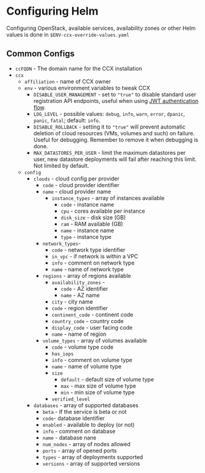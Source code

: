 # Configuring Helm

Configuring OpenStack, available services, availability zones or other Helm values is done in
`$ENV-ccx-override-values.yaml`

## Common Configs

- `ccFQDN` - The domain name for the CCX installation
- `ccx`
  - `affiliation` - name of CCX owner
  - `env` - various environment variables to tweak CCX
    - `DISABLE_USER_MANAGEMENT` - set to `"true"` to disable standard user registration API endpoints, useful when
      using [JWT authentication flow](../Customisation/JWT.md).
    - `LOG_LEVEL` - possible values: `debug`, `info`, `warn`, `error`, `dpanic`, `panic`, `fatal`; default: `info`.
    - `DISABLE_ROLLBACK` - setting it to `"true"` will prevent automatic deletion of cloud resources (VMs, volumes and
      such) on failure. Useful for debugging. Remember to remove it when debugging is done.
    - `MAX_DATASTORES_PER_USER` - limit the maximum datastores per user, new datastore deployments will fail after reaching this limit. Not limited by default.
  - `config`
    - `clouds` - cloud config per provider
      - `code` - cloud provider identifier
      - `name` - cloud provider name
        - `instance_types` - array of instances available
          - `code` - instance name
          - `cpu` - cores available per instance
          - `disk_size` - disk size (GB)
          - `ram` - RAM available (GB)
          - `name` - instance name
          - `type` - instance type
      - `network_types`-
        - `code` - network type identifier
        - `in_vpc` - if network is within a VPC
        - `info` - comment on network type
        - `name` - name of network type
      - `regions` - array of regions available
        - `availability_zones` -
          - `code` - AZ identifier
          - `name` - AZ name
        - `city` - city name
        - `code` - region identifier
        - `continent_code` - continent code
        - `country_code` - country code
        - `display_code` - user facing code
        - `name` - name of region
      - `volume_types` - array of volumes available
        - `code` - volume type code
        - `has_iops`
        - `info` - comment on volume type
        - `name` - name of volume type
        - `size`
          - `default` - default size of volume type
          - `max` - max size of volume type
          - `min` - min size of volume type
        - `verified_level`
    - `databases` - array of supported databases
      - `beta` - If the service is beta or not
      - `code`- database identifier
      - `enabled` - available to deploy (or not)
      - `info` - comment on database
      - `name` - database nane
      - `num_nodes` - array of nodes allowed
      - `ports` - array of opened ports
      - `types` - array of deployments supported
      - `versions` - array of supported versions
